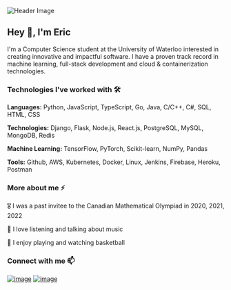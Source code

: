 ![Header Image](https://github.com/user-attachments/assets/5fa48145-d57c-4e83-8fa0-5180d2eda505)

## Hey 👋, I'm Eric

I'm a Computer Science student at the University of Waterloo interested in creating innovative and impactful software. I have a proven track record in machine learning, full-stack development and cloud & containerization technologies.

### Technologies I've worked with 🛠
**Languages:** Python, JavaScript, TypeScript, Go, Java, C/C++, C#, SQL, HTML, CSS

**Technologies:** Django, Flask, Node.js, React.js, PostgreSQL, MySQL, MongoDB, Redis

**Machine Learning:** TensorFlow, PyTorch, Scikit-learn, NumPy, Pandas

**Tools:** Github, AWS, Kubernetes, Docker, Linux, Jenkins, Firebase, Heroku, Postman


### More about me ⚡
🎖 I was a past invitee to the Canadian Mathematical Olympiad in 2020, 2021, 2022

🎵 I love listening and talking about music

🏀 I enjoy playing and watching basketball

### Connect with me 📫

[![image](https://img.shields.io/badge/LinkedIn-0077B5?style=for-the-badge&logo=linkedin&logoColor=white)](https://linkedin.com/in/EricZhang80)
[![image](https://img.shields.io/badge/e‑mail-D14836.svg?style=for-the-badge&logo=GMail&logoColor=white)](mailto:eric.zhang3@uwaterloo.ca)
